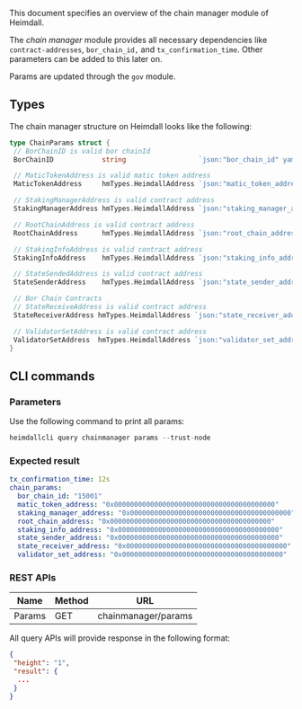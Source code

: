This document specifies an overview of the chain manager module of Heimdall.

The *chain manager* module provides all necessary dependencies like `contract-addresses`, `bor_chain_id,` and `tx_confirmation_time`. Other parameters can be added to this later on.

Params are updated through the `gov` module.

## Types

The chain manager structure on Heimdall looks like the following:

```go
type ChainParams struct {
 // BorChainID is valid bor chainId
 BorChainID            string                  `json:"bor_chain_id" yaml:"bor_chain_id"`

 // MaticTokenAddress is valid matic token address
 MaticTokenAddress     hmTypes.HeimdallAddress `json:"matic_token_address" yaml:"matic_token_address"`

 // StakingManagerAddress is valid contract address
 StakingManagerAddress hmTypes.HeimdallAddress `json:"staking_manager_address" yaml:"staking_manager_address"`

 // RootChainAddress is valid contract address
 RootChainAddress      hmTypes.HeimdallAddress `json:"root_chain_address" yaml:"root_chain_address"`

 // StakingInfoAddress is valid contract address
 StakingInfoAddress    hmTypes.HeimdallAddress `json:"staking_info_address" yaml:"staking_info_address"`

 // StateSendedAddress is valid contract address
 StateSenderAddress    hmTypes.HeimdallAddress `json:"state_sender_address" yaml:"state_sender_address"`

 // Bor Chain Contracts
 // StateReceiveAddress is valid contract address
 StateReceiverAddress hmTypes.HeimdallAddress `json:"state_receiver_address" yaml:"state_receiver_address"`

 // ValidatorSetAddress is valid contract address
 ValidatorSetAddress  hmTypes.HeimdallAddress `json:"validator_set_address" yaml:"validator_set_address"`
}
```

## CLI commands

### Parameters

Use the following command to print all params:

```go
heimdallcli query chainmanager params --trust-node
```

### Expected result

```yaml
tx_confirmation_time: 12s
chain_params:
  bor_chain_id: "15001"
  matic_token_address: "0x0000000000000000000000000000000000000000"
  staking_manager_address: "0x0000000000000000000000000000000000000000"
  root_chain_address: "0x0000000000000000000000000000000000000000"
  staking_info_address: "0x0000000000000000000000000000000000000000"
  state_sender_address: "0x0000000000000000000000000000000000000000"
  state_receiver_address: "0x0000000000000000000000000000000000000000"
  validator_set_address: "0x0000000000000000000000000000000000000000"
```

### REST APIs

|Name                  |Method|URL               |
|----------------------|------|------------------|
|Params                |GET   |chainmanager/params|

All query APIs will provide response in the following format:

```json
{
 "height": "1",
 "result": {
  ...   
 }
}
```
